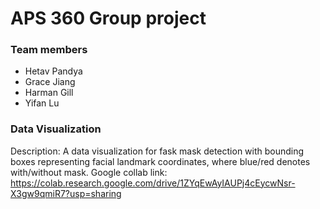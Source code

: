 # APS 360 Group project

### Team members
- Hetav Pandya
- Grace Jiang
- Harman Gill
- Yifan Lu

### Data Visualization

Description:
A data visualization for fask mask detection with bounding boxes representing facial landmark coordinates, where blue/red denotes with/without mask. Google collab link:
https://colab.research.google.com/drive/1ZYqEwAyIAUPj4cEycwNsr-X3gw9qmiR7?usp=sharing

